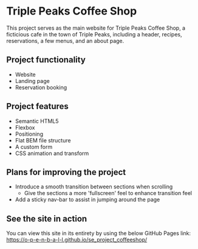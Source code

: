 # Triple Peaks Coffee Shop

This project serves as the main website for Triple Peaks Coffee Shop, a ficticious cafe in the town of Triple Peaks, including a header, recipes, reservations, a few menus, and an about page.

## Project functionality

- Website
- Landing page
- Reservation booking

## Project features

- Semantic HTML5
- Flexbox
- Positioning
- Flat BEM file structure
- A custom form
- CSS animation and transform

## Plans for improving the project

- Introduce a smooth transition between sections when scrolling
  - Give the sections a more 'fullscreen' feel to enhance transition feel
- Add a sticky nav-bar to assist in jumping around the page

## See the site in action

You can view this site in its entirety by using the below GitHub Pages link:  
https://o-p-e-n-b-a-l-l.github.io/se_project_coffeeshop/
